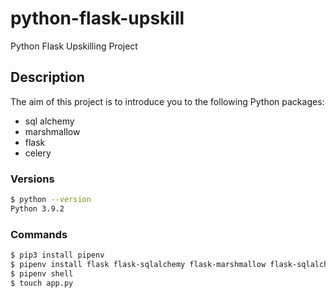 # python-flask-upskill
Python Flask Upskilling Project  

## Description
The aim of this project is to introduce you to the following Python packages:
- sql alchemy
- marshmallow
- flask 
- celery 


### Versions
```bash
$ python --version
Python 3.9.2 
```

### Commands 
```bash
$ pip3 install pipenv
$ pipenv install flask flask-sqlalchemy flask-marshmallow flask-sqlalchemy marshmallow-sqlalchemy
$ pipenv shell
$ touch app.py
```